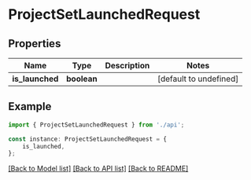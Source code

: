 # ProjectSetLaunchedRequest


## Properties

Name | Type | Description | Notes
------------ | ------------- | ------------- | -------------
**is_launched** | **boolean** |  | [default to undefined]

## Example

```typescript
import { ProjectSetLaunchedRequest } from './api';

const instance: ProjectSetLaunchedRequest = {
    is_launched,
};
```

[[Back to Model list]](../README.md#documentation-for-models) [[Back to API list]](../README.md#documentation-for-api-endpoints) [[Back to README]](../README.md)
